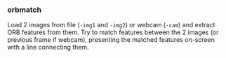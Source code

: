 ### orbmatch

Load 2 images from file (`-img1` and `-img2`) or webcam (`-cam`) and extract ORB features from them. Try to match features between the 2 images (or previous frame if webcam), presenting the matched features on-screen with a line connecting them.